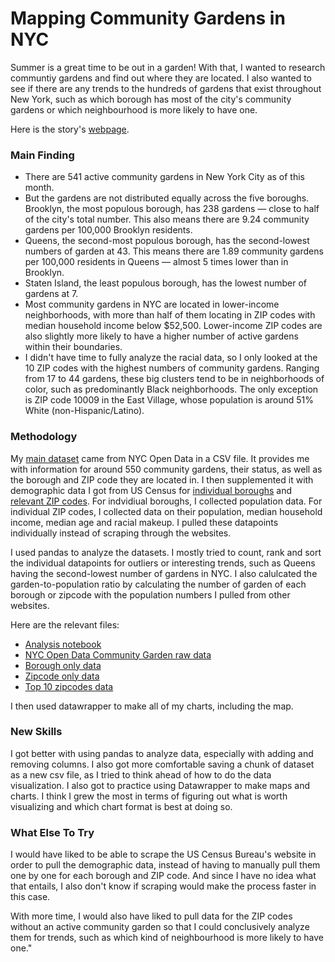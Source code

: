 # Mapping Community Gardens in NYC  

Summer is a great time to be out in a garden! With that, I wanted to research communtiy gardens and find out where they are located. I also wanted to see if there are any trends to the hundreds of gardens that exist throughout New York, such as which borough has most of the city's community gardens or which neighbourhood is more likely to have one.

Here is the story's [webpage]( ).

### Main Finding

 - There are 541 active community gardens in New York City as of this month.
 - But the gardens are not distributed equally across the five boroughs. Brooklyn, the most populous borough, has 238 gardens — close to half of the city's total number. This also means there are 9.24 community gardens per 100,000 Brooklyn residents.
 - Queens, the second-most populous borough, has the second-lowest numbers of garden at 43. This means there are 1.89 community gardens per 100,000 residents in Queens — almost 5 times lower than in Brooklyn.
 - Staten Island, the least populous borough, has the lowest number of gardens at 7.
 - Most community gardens in NYC are located in lower-income neighborhoods, with more than half of them locating in ZIP codes with median household income below $52,500. Lower-income ZIP codes are also slightly more likely to have a higher number of active gardens within their boundaries.
 - I didn't have time to fully analyze the racial data, so I only looked at the 10 ZIP codes with the highest numbers of community gardens. Ranging from 17 to 44 gardens, these big clusters  tend to be in neighborhoods of color, such as predominantly Black neighborhoods. The only exception is ZIP code 10009 in the East Village, whose population is around 51% White (non-Hispanic/Latino).

### Methodology

My [main dataset](https://data.cityofnewyork.us/dataset/GreenThumb-Garden-Info/p78i-pat6) came from NYC Open Data in a CSV file. It provides me with information for around 550 community gardens, their status, as well as the borough and ZIP code they are located in. I then supplemented it with demographic data I got from US Census for [individual boroughs](https://www.census.gov/quickfacts/fact/table/richmondcountynewyork,queenscountynewyork,newyorkcountynewyork,kingscountynewyork,bronxcountynewyork/PST045222) and [relevant ZIP codes](https://data.census.gov/table?y=2021&d=ACS+5-Year+Estimates+Data+Profiles). For indvidiual boroughs, I collected population data. For individual ZIP codes, I collected data on their population, median household income, median age and racial makeup. I pulled these datapoints individually instead of scraping through the websites.

I used pandas to analyze the datasets. I mostly tried to count, rank and sort the individual datapoints for outliers or interesting trends, such as Queens having the second-lowest number of gardens in NYC. I also calulcated the garden-to-population ratio by calculating the number of garden of each borough or zipcode with the population numbers I pulled from other websites. 

Here are the relevant files:
 - [Analysis notebook](http://localhost:8888/notebooks/Desktop/project%201/garden-analysis.ipynb)
 - [NYC Open Data Community Garden raw data](https://github.com/ann2128/lede-project-1/blob/main/GreenThumb_Garden_Info.csv)
 - [Borough only data](http://localhost:8888/edit/Desktop/project%201/garden_by_borough.csv)
 - [Zipcode only data](http://localhost:8888/edit/Desktop/project%201/garden_by_zipcode.csv)
 - [Top 10 zipcodes data](http://localhost:8888/edit/Desktop/project%201/top_garden_zipcode.csv)

I then used datawrapper to make all of my charts, including the map.

### New Skills

I got better with using pandas to analyze data, especially with adding and removing columns. I also got more comfortable saving a chunk of dataset as a new csv file, as I tried to think ahead of how to do the data visualization. I also got to practice using Datawrapper to make maps and charts. I think I grew the most in terms of figuring out what is worth visualizing and which chart format is best at doing so.

### What Else To Try

I would have liked to be able to scrape the US Census Bureau's website in order to pull the demographic data, instead of having to manually pull them one by one for each borough and ZIP code. And since I have no idea what that entails, I also don't know if scraping would make the process faster in this case.

With more time, I would also have liked to pull data for the ZIP codes without an active community garden so that I could conclusively analyze them for trends, such as which kind of neighbourhood is more likely to have one."
